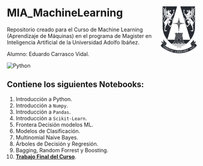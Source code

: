 # MIA_MachineLearning <img src="0. Trabajo Final MIA/img/logo.png" align="right" width = "95px"/>
    
Repositorio creado para el Curso de Machine Learning (Aprendizaje de Máquinas) en el programa de Magister en Inteligencia Artificial de la Universidad Adolfo Ibáñez.

Alumno: Eduardo Carrasco Vidal.
 
![Python](https://img.shields.io/badge/python-%2314354C.svg)
## Contiene los siguientes Notebooks:

1. Introducción a Python.
2. Introducción a `Numpy`.
3. Introducción a `Pandas`.
4. Introducción a `Scikit-Learn`.
5. Frontera Decisión modelos ML.
6. Modelos de Clasificación.
7. Multinomial Naive Bayes.
8. Árboles de Decisión y Regresión.
9. Bagging, Random Forrest y Boosting.
10. [**Trabajo Final del Curso**](https://github.com/educarrascov/MIA_MachineLearning/tree/master/0.%20Trabajo%20Final%20MIA).
